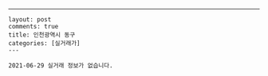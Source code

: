 ---
    layout: post
    comments: true
    title: 인천광역시 동구
    categories: [실거래가]
    ---

    2021-06-29 실거래 정보가 없습니다.

    